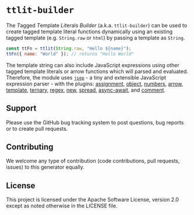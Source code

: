 # `ttlit-builder`

The *T*agged *T*emplate *Lit*erals *Builder* (a.k.a. `ttlit-builder`) can be used to create tagged template literal functions dynamically using an existing tagged template (e.g. `String.raw` or `html`) by passing a template as `String`.

```js
const ttFn = ttlit(String.raw, "Hello ${name}");
ttFn({ name: "World" }); // returns "Hello World"
```

The template string can also include JavaScript expressions using other tagged template literals or arrow functions which will parsed and evaluated. Therefore, the module uses [`jsep`](https://ericsmekens.github.io/jsep/) - a tiny and extensible JavaScript expression parser - with the plugins: [assignment](https://www.npmjs.com/package/@jsep-plugin/), [object](https://www.npmjs.com/package/@jsep-plugin/object), [numbers](https://www.npmjs.com/package/@jsep-plugin/numbers), [arrow](https://www.npmjs.com/package/@jsep-plugin/arrow), [template](https://www.npmjs.com/package/@jsep-plugin/template), [ternary](https://www.npmjs.com/package/@jsep-plugin/ternary), [regex](https://www.npmjs.com/package/@jsep-plugin/regex), [new](https://www.npmjs.com/package/@jsep-plugin/new), [spread](https://www.npmjs.com/package/@jsep-plugin/spread), [async-await](https://www.npmjs.com/package/@jsep-plugin/async-await), and [comment](https://www.npmjs.com/package/@jsep-plugin/comment).

## Support

Please use the GitHub bug tracking system to post questions, bug reports or to create pull requests.

## Contributing

We welcome any type of contribution (code contributions, pull requests, issues) to this generator equally.

## License

This project is licensed under the Apache Software License, version 2.0 except as noted otherwise in the LICENSE file.
